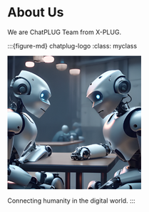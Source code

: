 # About Us

We are ChatPLUG Team from X-PLUG.

:::{figure-md} chatplug-logo
:class: myclass

<img src="chatplug-logo.png" alt="ChatPLUG Logo" class="bg-primary" width="300px">

Connecting humanity in the digital world.
:::
